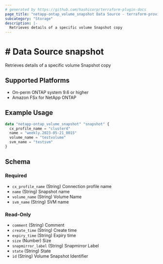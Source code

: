 ```yaml
---
# generated by https://github.com/hashicorp/terraform-plugin-docs
page_title: "netapp-ontap_volume_snapshot Data Source - terraform-provider-netapp-ontap"
subcategory: "Storage"
description: |-
  Retrieves details of a specific volume Snapshot copy
---
```


# # Data Source snapshot

Retrieves details of a specific volume Snapshot copy

## Supported Platforms
* On-perm ONTAP system 9.6 or higher
* Amazon FSx for NetApp ONTAP

## Example Usage
```terraform
data "netapp-ontap_volume_snapshot" "snapshot" {
  cx_profile_name = "cluster4"
  name = "weekly.2023-05-21_0015"
  volume_name = "testvolume"
  svm_name = "testsvm"
}
```

<!-- schema generated by tfplugindocs -->
## Schema

### Required

- `cx_profile_name` (String) Connection profile name
- `name` (String) Snapshot name
- `volume_name` (String) Volume Name
- `svm_name` (String) SVM name

### Read-Only

- `comment` (String) Comment
- `create_time` (String) Create time
- `expiry_time` (String) Expiry time
- `size` (Number) Size
- `snapmirror_label` (String) Snapmirror Label
- `state` (String) State
- `id` (String) Volume Snapshot Identifier


